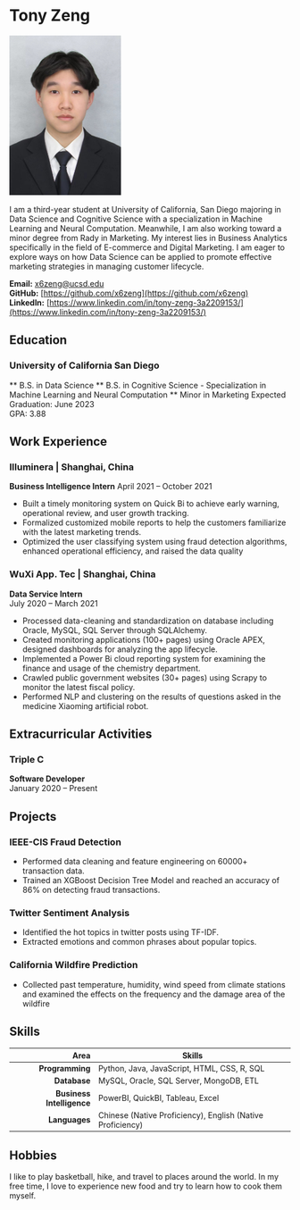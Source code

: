 # Tony Zeng
<img src="photo_professional.jpg" alt="photo" width="200"/>

I am a third-year student at University of California, San Diego majoring in Data Science and Cognitive Science with a specialization in Machine Learning and Neural Computation. Meanwhile, I am also working toward a minor degree from Rady in Marketing. My interest lies in Business Analytics specifically in the field of E-commerce and Digital Marketing. I am eager to explore ways on how Data Science can be applied to promote effective marketing strategies in managing customer lifecycle.

**Email:** x6zeng@ucsd.edu  
**GitHub:** [https://github.com/x6zeng](https://github.com/x6zeng)  
**LinkedIn:** [https://www.linkedin.com/in/tony-zeng-3a2209153/](https://www.linkedin.com/in/tony-zeng-3a2209153/)  

## Education
### University of California San Diego
** B.S. in Data Science
** B.S. in Cognitive Science - Specialization in Machine Learning and Neural Computation
** Minor in Marketing
Expected Graduation: June 2023  
GPA: 3.88

## Work Experience
### Illuminera | Shanghai, China 
**Business Intelligence Intern**
April 2021 – October 2021
- Built a timely monitoring system on Quick Bi to achieve early
warning, operational review, and user growth tracking.
- Formalized customized mobile reports to help the customers
familiarize with the latest marketing trends.
- Optimized the user classifying system using fraud detection
algorithms, enhanced operational efficiency, and raised the
data quality

### WuXi App. Tec | Shanghai, China 
**Data Service Intern**  
July 2020 – March 2021
- Processed data-cleaning and standardization on database
including Oracle, MySQL, SQL Server through SQLAlchemy.
- Created monitoring applications (100+ pages) using Oracle
APEX, designed dashboards for analyzing the app lifecycle.
- Implemented a Power Bi cloud reporting system for examining
the finance and usage of the chemistry department.
- Crawled public government websites (30+ pages) using Scrapy
to monitor the latest fiscal policy.
- Performed NLP and clustering on the results of questions asked
in the medicine Xiaoming artificial robot.

## Extracurricular Activities
### Triple C 
**Software Developer**  
January 2020 – Present

## Projects
### IEEE-CIS Fraud Detection
- Performed data cleaning and feature engineering on 60000+
transaction data.
- Trained an XGBoost Decision Tree Model and reached an
accuracy of 86% on detecting fraud transactions.
### Twitter Sentiment Analysis
- Identified the hot topics in twitter posts using TF-IDF.
- Extracted emotions and common phrases about popular
topics.
### California Wildfire Prediction
- Collected past temperature, humidity, wind speed from
climate stations and examined the effects on the frequency and
the damage area of the wildfire

## Skills

|Area|Skills|
|---:|---|
|**Programming**|Python, Java, JavaScript, HTML, CSS, R, SQL|
|**Database**|MySQL, Oracle, SQL Server, MongoDB, ETL|
|**Business Intelligence**|PowerBI, QuickBI, Tableau, Excel|
|**Languages**|Chinese (Native Proficiency), English (Native Proficiency)|


## Hobbies
I like to play basketball, hike, and travel to places around the world. In my free time, I love to experience new food and try to learn how to cook them myself. 
